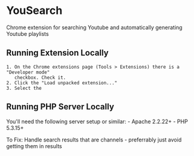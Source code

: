 YouSearch
=========

Chrome extension for searching Youtube and automatically generating Youtube playlists

Running Extension Locally
-------------------------
    1. On the Chrome extensions page (Tools > Extensions) there is a "Developer mode" 
       checkbox. Check it. 
    2. Click the "Load unpacked extension..."
    3. Select the
    
Running PHP Server Locally
--------------------------
You'll need the following server setup or similar:
    - Apache 2.2.22+
    - PHP 5.3.15+
    

To Fix:
Handle search results that are channels - preferrably just avoid getting them in results